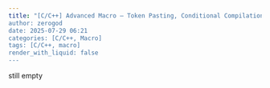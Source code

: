 ```yaml
---
title: "[C/C++] Advanced Macro – Token Pasting, Conditional Compilation and Debugging
author: zerogod
date: 2025-07-29 06:21
categories: [C/C++, Macro]
tags: [C/C++, macro]
render_with_liquid: false
---
```

still empty